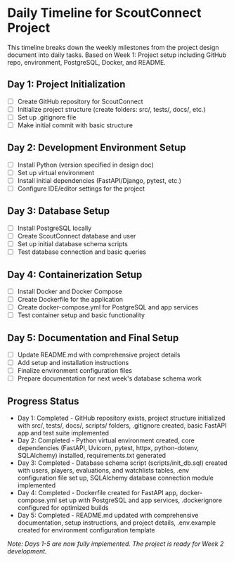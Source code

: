 # Daily Timeline for ScoutConnect Project

This timeline breaks down the weekly milestones from the project design document into daily tasks. Based on Week 1: Project setup including GitHub repo, environment, PostgreSQL, Docker, and README.

## Day 1: Project Initialization
- [ ] Create GitHub repository for ScoutConnect
- [ ] Initialize project structure (create folders: src/, tests/, docs/, etc.)
- [ ] Set up .gitignore file
- [ ] Make initial commit with basic structure

## Day 2: Development Environment Setup
- [ ] Install Python (version specified in design doc)
- [ ] Set up virtual environment
- [ ] Install initial dependencies (FastAPI/Django, pytest, etc.)
- [ ] Configure IDE/editor settings for the project

## Day 3: Database Setup
- [ ] Install PostgreSQL locally
- [ ] Create ScoutConnect database and user
- [ ] Set up initial database schema scripts
- [ ] Test database connection and basic queries

## Day 4: Containerization Setup
- [ ] Install Docker and Docker Compose
- [ ] Create Dockerfile for the application
- [ ] Create docker-compose.yml for PostgreSQL and app services
- [ ] Test container setup and basic functionality

## Day 5: Documentation and Final Setup
- [ ] Update README.md with comprehensive project details
- [ ] Add setup and installation instructions
- [ ] Finalize environment configuration files
- [ ] Prepare documentation for next week's database schema work

## Progress Status
- Day 1: Completed - GitHub repository exists, project structure initialized with src/, tests/, docs/, scripts/ folders, .gitignore created, basic FastAPI app and test suite implemented
- Day 2: Completed - Python virtual environment created, core dependencies (FastAPI, Uvicorn, pytest, httpx, python-dotenv, SQLAlchemy) installed, requirements.txt generated
- Day 3: Completed - Database schema script (scripts/init_db.sql) created with users, players, evaluations, and watchlists tables, .env configuration file set up, SQLAlchemy database connection module implemented
- Day 4: Completed - Dockerfile created for FastAPI app, docker-compose.yml set up with PostgreSQL and app services, .dockerignore configured for optimized builds
- Day 5: Completed - README.md updated with comprehensive documentation, setup instructions, and project details, .env.example created for environment configuration template

*Note: Days 1-5 are now fully implemented. The project is ready for Week 2 development.*